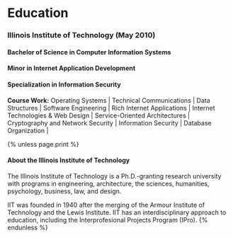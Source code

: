 Education
=========

### Illinois Institute of Technology (May 2010)
#### Bachelor of Science in Computer Information Systems
#### Minor in Internet Application Development
#### Specialization in Information Security

**Course Work:**
Operating Systems              | Technical Communications           |
Data Structures                | Software Engineering               |
Rich Internet Applications     | Internet Technologies & Web Design |
Service-Oriented Architectures | Cryptography and Network Security  |
Information Security           | Database Organization              |

{% unless page.print %}
#### About the Illinois Institute of Technology

The Illinois Institute of Technology is a Ph.D.-granting research university with programs in engineering, architecture, the sciences, humanities, psychology, business, law, and design.

IIT was founded in 1940 after the merging of the Armour Institute of Technology and the Lewis Institute. IIT has an interdisciplinary approach to education, including the Interprofesional Projects Program (IPro).
{% endunless %}